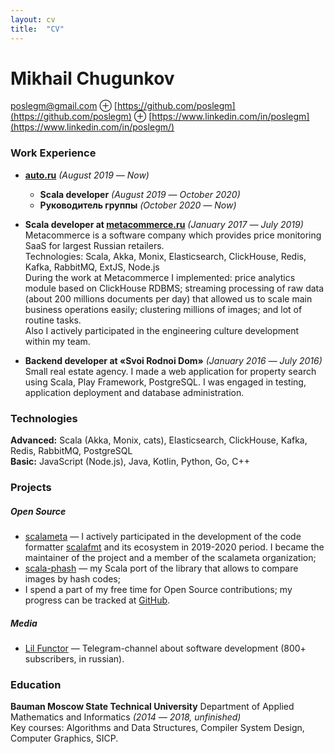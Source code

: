 ```yaml
---
layout: cv 
title:  "CV"
---
```


# Mikhail Chugunkov 

poslegm@gmail.com ⊕ [https://github.com/poslegm](https://github.com/poslegm) ⊕ [https://www.linkedin.com/in/poslegm](https://www.linkedin.com/in/poslegm/)

### Work Experience 
* __[auto.ru](https://auto.ru/)__ _(August 2019 ― Now)_  
  * __Scala developer__ _(August 2019 ― October 2020)_
  * __Руководитель группы__ _(October 2020 ― Now)_

* __Scala developer at [metacommerce.ru](https://www.metacommerce.ru/)__ _(January 2017 ― July 2019)_  
Metacommerce is a software company which provides price monitoring SaaS for largest Russian retailers.  
Technologies: Scala, Akka, Monix, Elasticsearch, ClickHouse, Redis, Kafka, RabbitMQ, ExtJS, Node.js   
During the work at Metacommerce I implemented: price analytics module based on ClickHouse RDBMS; streaming processing of raw data (about 200 millions documents per day) that allowed us to scale main business operations easily; clustering millions of images; and lot of routine tasks.  
Also I actively participated in the engineering culture development within my team.

* __Backend developer at «Svoi Rodnoi Dom»__ _(January 2016 ― July 2016)_  
Small real estate agency. I made a web application for property search using Scala, Play Framework, PostgreSQL. I was engaged in testing, application deployment and database administration. 

### Technologies
__Advanced:__ Scala (Akka, Monix, cats), Elasticsearch, ClickHouse, Kafka, Redis, RabbitMQ, PostgreSQL  
__Basic:__ JavaScript (Node.js), Java, Kotlin, Python, Go, C++

### Projects 

##### Open Source
* [scalameta](https://github.com/scalameta) ― I actively participated in the development of the code formatter [scalafmt](https://github.com/scalameta/scalafmt) and its ecosystem in 2019-2020 period. I became the maintainer of the project and a member of the scalameta organization;
* [scala-phash](https://github.com/poslegm/scala-phash) ― my Scala port of the library that allows to compare images by hash codes;
* I spend a part of my free time for Open Source contributions; my progress can be tracked at [GitHub](http://github.com/poslegm/).

##### Media
* [Lil Functor](https://t.me/lilfunctor) ― Telegram-channel about software development (800+ subscribers, in russian).

### Education 

__Bauman Moscow State Technical University__ Department of Applied Mathematics and Informatics _(2014 ― 2018, unfinished)_  
Key courses: Algorithms and Data Structures, Compiler System Design, Computer Graphics, SICP. 
